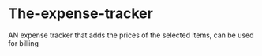 # The-expense-tracker
AN expense tracker that adds the prices of the selected items, can be used for billing
